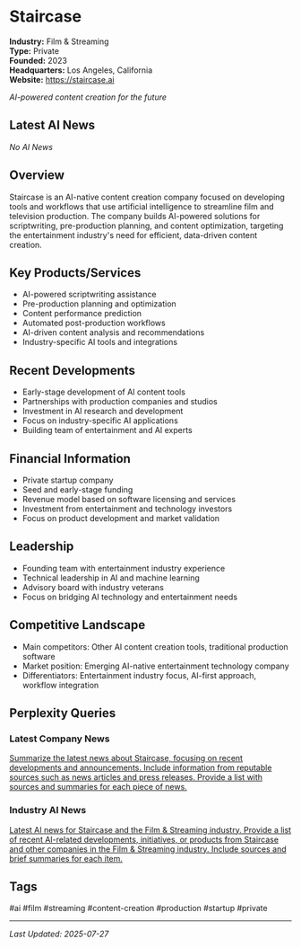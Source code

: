 # Staircase

**Industry:** Film & Streaming  
**Type:** Private  
**Founded:** 2023  
**Headquarters:** Los Angeles, California  
**Website:** https://staircase.ai

*AI-powered content creation for the future*

## Latest AI News

*No AI News*

## Overview
Staircase is an AI-native content creation company focused on developing tools and workflows that use artificial intelligence to streamline film and television production. The company builds AI-powered solutions for scriptwriting, pre-production planning, and content optimization, targeting the entertainment industry's need for efficient, data-driven content creation.

## Key Products/Services
- AI-powered scriptwriting assistance
- Pre-production planning and optimization
- Content performance prediction
- Automated post-production workflows
- AI-driven content analysis and recommendations
- Industry-specific AI tools and integrations

## Recent Developments
- Early-stage development of AI content tools
- Partnerships with production companies and studios
- Investment in AI research and development
- Focus on industry-specific AI applications
- Building team of entertainment and AI experts

## Financial Information
- Private startup company
- Seed and early-stage funding
- Revenue model based on software licensing and services
- Investment from entertainment and technology investors
- Focus on product development and market validation

## Leadership
- Founding team with entertainment industry experience
- Technical leadership in AI and machine learning
- Advisory board with industry veterans
- Focus on bridging AI technology and entertainment needs

## Competitive Landscape
- Main competitors: Other AI content creation tools, traditional production software
- Market position: Emerging AI-native entertainment technology company
- Differentiators: Entertainment industry focus, AI-first approach, workflow integration

## Perplexity Queries
### Latest Company News
[Summarize the latest news about Staircase, focusing on recent developments and announcements. Include information from reputable sources such as news articles and press releases. Provide a list with sources and summaries for each piece of news.](https://www.perplexity.ai/search/summarize-the-latest-news-about-staircase-focusing-on-recent-developments-and-announcements-include-information-from-reputable-sources-such-as-news-articles-and-press-releases-provide-a-list-with-sources-and-summaries-for-each-piece-of-news)

### Industry AI News
[Latest AI news for Staircase and the Film & Streaming industry. Provide a list of recent AI-related developments, initiatives, or products from Staircase and other companies in the Film & Streaming industry. Include sources and brief summaries for each item.](https://www.perplexity.ai/search/latest-ai-news-for-staircase-and-the-film-streaming-industry-provide-a-list-of-recent-ai-related-developments-initiatives-or-products-from-staircase-and-other-companies-in-the-film-streaming-industry-include-sources-and-brief-summaries-for-each-item)

## Tags
#ai #film #streaming #content-creation #production #startup #private

---
*Last Updated: 2025-07-27*